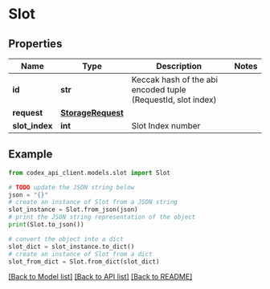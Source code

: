 # Slot


## Properties

Name | Type | Description | Notes
------------ | ------------- | ------------- | -------------
**id** | **str** | Keccak hash of the abi encoded tuple (RequestId, slot index) | 
**request** | [**StorageRequest**](StorageRequest.md) |  | 
**slot_index** | **int** | Slot Index number | 

## Example

```python
from codex_api_client.models.slot import Slot

# TODO update the JSON string below
json = "{}"
# create an instance of Slot from a JSON string
slot_instance = Slot.from_json(json)
# print the JSON string representation of the object
print(Slot.to_json())

# convert the object into a dict
slot_dict = slot_instance.to_dict()
# create an instance of Slot from a dict
slot_from_dict = Slot.from_dict(slot_dict)
```
[[Back to Model list]](../README.md#documentation-for-models) [[Back to API list]](../README.md#documentation-for-api-endpoints) [[Back to README]](../README.md)


